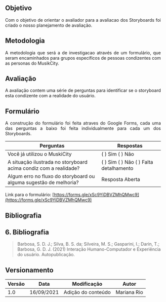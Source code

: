 ## Objetivo
<p style="text-align: justify">
Com o objetivo de orientar o avaliador para a avaliacao dos Storyboards foi criado o nosso planejamento de avaliação.
</p>

## Metodologia
<p style="text-align: justify">
A metodologia que será a de investigacao através de um formulário, que seram encaminhados para grupos especificos de pessoas condizentes com as personas do MusikCity.
</p>

## Avaliação
<p style="text-align: justify">
A avaliação contem uma série de perguntas para identificar se o storyboard esta condizente com a realidade do usuário.
</p>

## Formulário
<p style="text-align: justify">
A construção do formulário foi feita atraves do Google Forms, cada uma das perguntas a baixo foi feita individualmente para cada um dos Storyboards.
</p>

Perguntas|Respostas    
----------------------------|----------
Você já utilizou o MuskiCity| ( ) Sim ( ) Não
A situação ilustrada no storyboard acima condiz com a realidade? | ( ) Sim ( ) Não  ( ) Falta detalhamento
Algum erro no fluxo do storyboard ou alguma sugestão de melhoria? | Resposta Aberta
                            
Link para o formulário: [https://forms.gle/xSc9YiDBVZMhQMwc9](https://forms.gle/xSc9YiDBVZMhQMwc9)

## Bibliografia 

## 6. Bibliografia 

>Barbosa, S. D. J.; Silva, B. S. da; Silveira, M. S.; Gasparini, I.; Darin, T.; Barbosa, G. D. J. (2021) Interação Humano-Computador e Experiência do usuário. Autopublicação.

## Versionamento
Versão|Data      |Modificação        |Autor
------|----------|-------------------|--------
1.0   |16/09/2021|Adição do conteúdo |Mariana Rio
